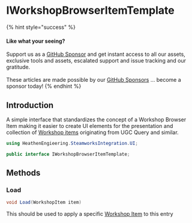 # IWorkshopBrowserItemTemplate

{% hint style="success" %}
#### Like what your seeing?

Support us as a [GitHub Sponsor](../../../../become-a-sponsor/) and get instant access to all our assets, exclusive tools and assets, escalated support and issue tracking and our gratitude.\
\
These articles are made possible by our [GitHub Sponsors](../../../../become-a-sponsor/) ... become a sponsor today!
{% endhint %}

## &#x20;Introduction

A simple interface that standardizes the concept of a Workshop Browser Item making it easier to create UI elements for the presentation and collection of [Workshop items](../../objects/workshop-item.md) originating from UGC Query and similar.

```csharp
using HeathenEngieering.SteamworksIntegration.UI;
```

```csharp
public interface IWorkshopBrowserItemTemplate;
```

## Methods

### Load

```csharp
void Load(WorkshopItem item)
```

This should be used to apply a specific [Workshop Item](../../objects/workshop-item.md) to this entry
